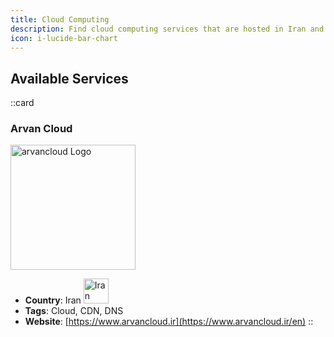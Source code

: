 ```yaml
---
title: Cloud Computing
description: Find cloud computing services that are hosted in Iran and comply with local regulations.
icon: i-lucide-bar-chart
---
```

## Available Services

::card
### Arvan Cloud

<img src="https://www.arvancloud.ir/images/v6/svg/logo-header-desktop-v6.svg" alt="arvancloud Logo" style="width:200px;" />

- **Country**: Iran <img src="/logo/iran.svg" alt="Iran flag" style="width:40px;" />
- **Tags**: Cloud, CDN, DNS
- **Website**: [https://www.arvancloud.ir](https://www.arvancloud.ir/en)
::
